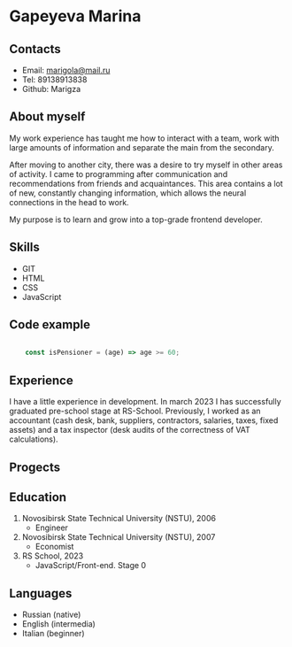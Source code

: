 # Gapeyeva Marina

## Contacts
* Email: marigola@mail.ru
* Tel: 89138913838
* Github: Marigza

## About myself
My work experience has taught me how to interact with a team, work with large amounts of information and separate the main from the secondary.

After moving to another city, there was a desire to try myself in other areas of activity. I came to programming after communication and recommendations from friends and acquaintances. This area contains a lot of new, constantly changing information, which allows the neural connections in the head to work. 

My purpose is to learn and grow into a top-grade frontend developer.
## Skills
* GIT
* HTML
* CSS
* JavaScript
## Code example
``` JavaScript

    const isPensioner = (age) => age >= 60;

```
## Experience
I have a little experience in development. In march 2023 I has successfully graduated pre-school stage at RS-School. Previously, I worked as an accountant (cash desk, bank, suppliers, contractors, salaries, taxes, fixed assets) and a tax inspector (desk audits of the correctness of VAT calculations).
## Progects

## Education
1. Novosibirsk State Technical University (NSTU), 2006
	* Engineer
2. Novosibirsk State Technical University (NSTU), 2007
	* Economist
3. RS School, 2023
	* JavaScript/Front-end. Stage 0
## Languages
* Russian (native)
* English (intermedia)
* Italian (beginner)

